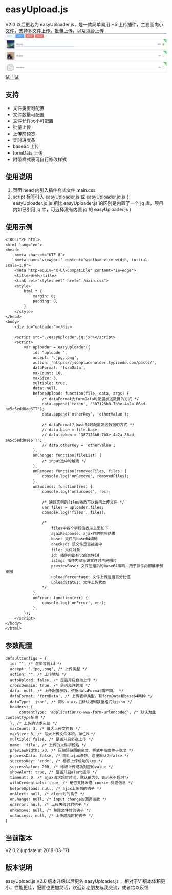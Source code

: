 # easyUpload.js
V2.0 以后更名为 easyUploader.js，是一款简单易用 H5 上传插件，主要面向小文件，支持多文件上传，批量上传，以及混合上传  
![easyUploader](/example/01.jpg)  
[试一试](/example)

## 支持
- 文件类型可配置
- 文件数量可配置
- 文件允许大小可配置
- 批量上传
- 上传前预览
- 实时进度条
- base64 上传
- formData 上传
- 附带样式表可自行修改样式

## 使用说明
1. 页面 head 内引入插件样式文件 main.css
2. script 标签引入 easyUploader.js 或 easyUploader.jq.js
( easyUploader.jq.js 相比 easyUploader.js 的区别是内置了一个 jq 库，项目内如已引用 jq 库，可选择没有内置 jq 的 easyUploader.js )

## 使用示例
```
<!DOCTYPE html>
<html lang="en">
<head>
    <meta charset="UTF-8">
    <meta name="viewport" content="width=device-width, initial-scale=1.0">
    <meta http-equiv="X-UA-Compatible" content="ie=edge">
    <title>示例</title>
    <link rel="stylesheet" href="./main.css">
    <style>
        html * {
            margin: 0;
            padding: 0;
        }
    </style>
</head>
<body>
    <div id="uploader"></div>

    <script src="./easyUploader.jq.js"></script>
    <script>
        var uploader = easyUploader({
            id: "uploader",
            accept: '.jpg,.png',
            action: 'https://jsonplaceholder.typicode.com/posts/',
            dataFormat: 'formData',
            maxCount: 10,
            maxSize: 3,
            multiple: true,
            data: null,
            beforeUpload: function(file, data, args) {
                /* dataFormat为formData时配置发送数据的方式 */
                data.append('token', '387126b0-7b3e-4a2a-86ad-ae5c5edd0ae6TT');
                data.append('otherKey', 'otherValue');

                /* dataFormat为base64时配置发送数据的方式 */
                // data.base = file.base;
                // data.token = '387126b0-7b3e-4a2a-86ad-ae5c5edd0ae6TT';
                // data.otherKey = 'otherValue';
            },
            onChange: function(fileList) {
                /* input选中时触发 */
            },
            onRemove: function(removedFiles, files) {
                console.log('onRemove', removedFiles);
            },
            onSuccess: function(res) {
                console.log('onSuccess', res);

                /* 通过实例的files熟悉可以访问上传文件 */
                var files = uploader.files;
                console.log('files', files);
        
                /*
                    files中各个字段值表示意思如下
                    ajaxResponse: ajax的的响应结果
                    base: 文件的base64编码
                    checked: 该文件是否被选中
                    file: 文件对象
                    id: 插件内部标识的文件id
                    isImg: 插件内部标识文件时否是图片
                    previewBase: 文件压缩后的base64编码，用于插件内部展示预览图
                    uploadPercentage: 文件上传进度百分比值
                    uploadStatus: 文件上传状态
                */
            },
            onError: function(err) {
                console.log('onError', err);
            },
        });
    </script>
</body>
</html>
```

## 参数配置
```
defaultConfigs = {
  id: "", /* 渲染容器id */
  accept: '.jpg,.png', /* 上传类型 */
  action: "", /* 上传地址 */
  autoUpload: false, /* 是否开启自动上传 */
  crossDomain: true, /* 是否允许跨域 */
  data: null, /* 上传配置参数，依据dataFormat而不同， */
  dataFormat: 'formData', /* 上传表单类型，有formData和base64两种 */
  dataType: 'json', /* 同$.ajax，默认返回数据格式为json */
  headers: {
      contentType: 'application/x-www-form-urlencoded', /* 默认为此contentType配置 */
  }, /* 上传的请求头部 */
  maxCount: 3, /* 最大上传文件数 */
  maxSize: 3, /* 最大上传文件体积，单位M */
  multiple: false, /* 是否开启多选上传 */
  name: 'file', /* 上传的文件字段名 */
  previewWidth: 70, /* 压缩预览图的宽度，样式中高度等于宽度 */
  processData: false, /* 同$.ajax参数，这里默认为false */
  successKey: 'code', /* 标识上传成功的key */
  successValue: 200, /* 标识上传成功对应的value */
  showAlert: true, /* 是否开启alert提示 */
  timeout: 0, /* ajax请求超时时间，默认值为0，表示永不超时*/
  withCredentials: true, /* 是否支持发送 cookie 凭证信息 */
  beforeUpload: null, /* ajax上传前的钩子 */
  onAlert: null, /* alert时的钩子 */
  onChange: null, /* input change的回调函数 */
  onError: null, /* 上传失败时的钩子 */
  onRemove: null, /* 移除文件时的钩子 */
  onSuccess: null, /* 上传成功时的钩子 */
}
```

## 当前版本
V2.0.2  (update at 2019-03-17)

## 版本说明
easyUpload.js V2.0 版本升级以后更名 easyUploader.js ，相对于V1版本体积更小，性能更佳，配置也更加灵活，欢迎新老朋友与我交流，或者给以反馈
